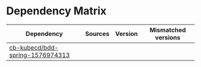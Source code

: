 # Dependency Matrix

Dependency | Sources | Version | Mismatched versions
---------- | ------- | ------- | -------------------
[cb-kubecd/bdd-spring-1576974313](https://github.com/cb-kubecd/bdd-spring-1576974313.git) |  | []() | 
